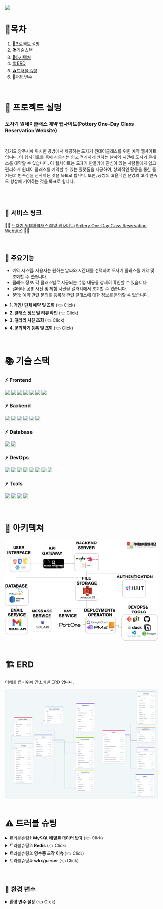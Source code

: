 <img src="./assets/url/booksurfing_mainposter.jpg">

<div align=left>

# 📌목차

1. [📄프로젝트 설명](#-프로젝트-설명)
2. [📚기술스택](#-기술-스택)
3. [🔧아키텍쳐](#-아키텍쳐)
4. [🏗️ERD](#-ERD)
5. [⚠️트러블 슈팅](#-트러블-슈팅)
6. [🍏환경 변수](#-환경-변수)

</div>
<br>

# 📄 프로젝트 설명

### 도자기 원데이클래스 예약 웹사이트(Pottery One-Day Class Reservation Website)

<br>

경기도 양주시에 위치한 공방에서 제공하는 도자기 원데이클래스를 위한 예약 웹사이트입니다. 이 웹사이트를 통해 사용자는 쉽고 편리하게 원하는 날짜와 시간에 도자기 클래스를 예약할 수 있습니다. 이 웹사이트는 도자기 만들기에 관심이 있는 사람들에게 쉽고 편리하게 원데이 클래스를 예약할 수 있는 플랫폼을 제공하여, 창의적인 활동을 통한 즐거움과 만족감을 선사하는 것을 목표로 합니다. 또한, 공방의 효율적인 운영과 고객 만족도 향상에 기여하는 것을 목표로 합니다.

<br>
<br>

## 🚀 서비스 링크

<div>
    🏺🏺 <a href="https://www.knori.or.kr">도자기 원데이클래스 예약 웹사이트(Pottery One-Day Class Reservation Website)</span></a> 🏺🏺
</div>

<br>
<br>

## 📕 주요기능

- 예약 시스템: 사용자는 원하는 날짜와 시간대를 선택하여 도자기 클래스를 예약 및 조회할 수 있습니다.
- 클래스 정보: 각 클래스별로 제공되는 수업 내용을 상세히 확인할 수 있습니다.
- 갤러리: 공방 사진 및 체험 사진을 갤러리에서 조회할 수 있습니다.
- 문의: 예약 관련 문의를 등록해 관련 클래스에 대한 정보를 문의할 수 있습니다.
<details>
   <summary> <b>1. 개인/ 단체 예약 및 조회</b>  (👈 Click)</summary>
<br />

- 20명을 기준으로 개인과 단체 예약을 나눠 받습니다.(24년 6월 기준 단체예약만 가능하도록 설정)
- 예약이 들어오면 관리자는 예약 조회 후 승인/미승인 가능
- 예약을 승인하면 카카오 알림톡으로 고객에게 예약완료 알림톡이 전송되며 승인상태로 바뀜
</details>

<details>
   <summary> <b>2. 클래스 정보 및 리뷰 확인</b>  (👈 Click)</summary>
<br />

- 클래스 정보 조회를 통해 클라이언트에게 해당 클래스의 설명 및 안내
- 24년 6월 기준 클래스 리뷰기능은 업데이트 예정
</details>

<details>
   <summary> <b>3. 갤러리 사진 조회
</b>  (👈 Click)</summary>
<br />

- 갤러리 사진은 인스타그램 api 활용해 피드 사진을 불러옴
</details>

<details>
   <summary> <b>4. 문의하기 등록 및 조회
</b>  (👈 Click)</summary>
<br />

- 유저는 성함, 핸드폰 번호, 문의 내용 등으로 문의 등록이 가능
- 문의 답변 완료시 유저에게 문의답변 완료 카카오톡 알림톡 발송

</details>
<br>
<br>

# 📚 기술 스택

### ⚡ Frontend

<div dir="auto">
    <img src="https://img.shields.io/badge/HTML5-E34F26?style=for-the-badge&logo=HTML5&logoColor=white">
    <img src="https://img.shields.io/badge/CSS3-1572B6?style=for-the-badge&logo=CSS3&logoColor=white">
    <img src="https://img.shields.io/badge/JavaScript-F7DF1E?style=for-the-badge&logo=JavaScript&logoColor=white">
    <img src="https://img.shields.io/badge/Bootstrap-7952B3?style=for-the-badge&logo=Bootstrap&logoColor=white">
    <img src="https://img.shields.io/badge/Axios-5A29E4?style=for-the-badge&logo=Axios&logoColor=white">
    <img src="https://img.shields.io/badge/next.js-000000?style=for-the-badge&logo=nextdotjs&logoColor=white">
    <img src="https://img.shields.io/badge/-ReactJs-61DAFB?logo=react&logoColor=white&style=for-the-badge">

</div>

### ⚡ Backend

<div dir="auto">
   <img src="https://img.shields.io/badge/nodejs-brightgreen?style=for-the-badge&logo=nestjs&logoColor=white">
    <img src="https://img.shields.io/badge/nestjs-E0234E?style=for-the-badge&logo=nestjs&logoColor=white">
    <img src="https://img.shields.io/badge/Typeorm-262627?style=for-the-badge&logo=typeorm&logoColor=white">
    <img src="https://img.shields.io/badge/TypeScript-3178C6?style=for-the-badge&logo=TypeScript&logoColor=white">
   <img src="https://img.shields.io/badge/multer-112233?style=for-the-badge&logo=multer&logoColor=white">
   <img src="https://img.shields.io/badge/Gmail-D14836?style=for-the-badge&logo=gmail&logoColor=white">
  
</div>

### ⚡ Database

<div dir="auto">
    <img src="https://img.shields.io/badge/MySQL-4479A1?style=for-the-badge&logo=MySQL&logoColor=white">
    <img src="https://img.shields.io/badge/Amazon RDS-527FFF?style=for-the-badge&logo=Amazon RDS&logoColor=white">
    
</div>

### ⚡ DevOps

<div dir="auto">
    <img src="https://img.shields.io/badge/googlecloud-4285F4?style=for-the-badge&logo=googlecloud&logoColor=white">
  <img src="https://img.shields.io/badge/Git-F05032?style=for-the-badge&logo=Git&logoColor=white">
    <img src="https://img.shields.io/badge/GitHub-181717?style=for-the-badge&logo=GitHub&logoColor=white">
   <img src="https://img.shields.io/badge/GitHub_Actions-2088FF?style=for-the-badge&logo=GitHub-Actions&logoColor=white">
<img src="https://img.shields.io/badge/PM2-2B037A?style=for-the-badge&logo=PM2&4a154b=white">
 <img src="https://img.shields.io/badge/Amazon-S3-569A31?style=for-the-badge&logo=Amazon-S3&4a154b=white">
  <img src="https://img.shields.io/badge/Amazon-EC2-FF9900?style=for-the-badge&logo=Amazon-EC2&4a154b=white">
  <img src="https://img.shields.io/badge/amazons3-569A31?style=for-the-badge&logo=amazons3&logoColor=white">

</div>

### ⚡ Tools

<div dir="auto">
    <img src="https://img.shields.io/badge/Slack-4A154B?style=for-the-badge&logo=Slack&logoColor=white">
    <img src="https://img.shields.io/badge/Notion-000000?style=for-the-badge&logo=Notion&logoColor=white">
      <img src="https://img.shields.io/badge/Visual_Studio_Code-007acc?style=for-the-badge&logo=Visual-Studio-Code&logoColor=white">
         <img src="https://img.shields.io/badge/swagger-112233?style=for-the-badge&logo=swagger&logoColor=white">
</div>

<br>
<br>

# 🔧 아키텍쳐

 <img src="./assets/knori-arichitecture.drawio.png" alt="...">
<br>
<br>

# 🏗️ ERD

이해를 돕기위해 간소화한 ERD 입니다.

<img src="./assets/knori-erd.png" alt="...">
<br>
<br>

# ⚠️ 트러블 슈팅

<details>
  <summary> 트러블슈팅1: <b>MySQL 배열로 데이터 받기</b> (👈 Click)</summary>
<br />

### 문제점

1. **사진 다중파일 업로드**
2. **MySQL과 같은 관계형 데이터베이스(RDBMS)는 일반적으로 배열을 데이터로 못 받음**

### **해결방안 및 의사결정**

1. **선택1. Photo 엔티티 추가**
   - AWS-SDK 대신 S3 버킷 전용 라이브러리를 도입하여 메모리 부족 현상을 해결.
2. **선택2. 배열 자료형을 문자열로 변환해 저장**

   - 갤러리의 이미지는 갤러리와만 연결되어 있기 때문에 굳이 테이블을 추가해서 DB의 성능을 떨어뜨리는 것보다 역 정규화를 통해 단순히 배열 그대로 테이블에 집어넣는 방식인 2번을 선택.

- JSON.stringify를 통해 문자열로 변환시켜 DB에 저장
   </details>

<details>
  <summary> 트러블슈팅2: <b>Redis</b> (👈 Click)</summary>
<br />

### **문제점**

도서 데이터를 DB에서 불러오는 과정에서 대량의 데이터를 처리하는 데 시간이 소요되어 사용자 경험이 저하됐다.

### **해결방안 및 의사결정**

**도서 데이터 조회 성능 개선:**

1. **SQL 쿼리문 활용**

- 데이터베이스 쿼리문에서 불필요한 데이터를 최소화하고, 필요한 데이터만을 선택적으로 가져올 수 있도록 SQL 쿼리문을 최적화한다.
- 특정 검색어에 해당하는 도서의 id, 타이틀과 이미지 URL만을 선택하여 가져오도록 수정해서 가져오는 데이터 양을 최소화한다.

2. **Redis 캐싱 기능 활용:**

- 검색어를 키로 사용하여 도서 데이터의 일부를 Redis에 캐시로 저장한다.
- 사용자가 도서를 검색할 때, 먼저 Redis 캐시에서 데이터를 찾고, 없을 경우 DB에서 최적화된 데이터를 가져와서 Redis에 저장한다.
- 캐시 만료 기간을 설정하여 주기적으로 데이터를 갱신하도록 한다.

### **구현 계획**

1. **도서 데이터 조회 성능 개선:**

- SQL 쿼리문을 수정하여 필요한 데이터만을 효율적으로 가져오도록 최적화한다.
- 가져오는 데이터 양을 최소화하여 성능 향상을 기대할 수 있도록 한다.

1. **Redis 캐싱 구현:**

- 검색 시 Redis에 캐시된 데이터가 있는지 확인하고, 없으면 DB에서 데이터를 가져와서 Redis에 저장하는 로직을 개발한다.
- Redis에 저장되는 키는 검색어로, 값은 해당 도서 데이터로 한다.
- 캐시 만료 기간은 2분으로 설정함.

### **예상 효과**

**데이터 로드 속도 향상:**

- 효율적인 SQL 쿼리문과 최소한의 필수 데이터만을 가져오는 방식으로 데이터 로드 속도를 향상시켜 사용자 경험을 개선합니다.
- Redis 캐싱을 통해 반복적인 요청에 대한 성능 향상을 기대할 수 있습니다.
   </details>

 <details>
  <summary> 트러블슈팅3: <b>영수증 조작 이슈</b> (👈 Click)</summary>
<br />

OCR 선정 이유

## <img src="./assets/url/google_cloud_vision.png.jpg.jpg" alt="...">

OCR 중에서 비교해 보니 종합적으로 google cloud vision이 제일 적합하다고 느꼈다.

### 문제점

**1. 영수증 조작 문제**

OCR은 사진을 텍스트로 변환 하는 것이므로 영수증에 들어갈만한 keyword인지 판별 후 가져오는 것으로 코드를 작성하였다.

만약 해당 키워드가 포함되면 모두 영수증으로 인식 후, 가게명, 주소가 같다면 종이 위조 영수증도 영수증으로 인식된다.

또한, 환불 영수증에 대한 따로 유효성 처리가 없다.

### **해결방안 및 의사결정**

1. **영수증 패턴인식 모델 학습**

- 영수증 데이터 정보를 인식시켜서 학습시키는 방법을 생각했지만, 실제적으로 실현되기 어렵다.

1. **영수증 전용 템플릿 이용하기**

- Azure Document Intelligence 와 같이 영수증 전용 템플릿을 사용하려고 하였으나 영수증 전용 템플릿은 올리는 사진이 영수증이라는 가정하에 적힌 정보를 추출해내므로 keyword 처리만 없을 뿐 위조가 가능하다는 문제가 발생한다.

1.  **영수증을 직접 관리자가 확인 하기**

- 사용자가 영수증을 올리면 관리자에게 영수증 사진이 보내지게 되며 관리자가 확인 후 영수증을 승인하는 방식이다.

위의 해결방안 중 위조방지를 위해 영수증을 직접 관리자가 확인하는 과정이 필수이므로 영수증 전용 템플릿을 이용하기 보다는 키워드로 영수증 여부를 확인하는 코드에서 **영수증을 직접 관리자가 확인 하는 코드를 추가하는 것을 선택하였습니다.**

### 구현 계획

1. **Google storage에 영수증 사진을 저장:**

- 사진을 올리면 Google storage에 사진파일을 저장

1. **저장된 영수증 사진을 Slack으로 전송:**

- 영수증 키워드 판별, 일치하는 가게 정보 및 주소, 중복영수증 판별 조건 통과 시 slack으로 사진과 DB에 저장된 id 값 전송

1. **영수증 판별:**

- Slack 알림을 통해 관리자가 영수증 상태(승인, 미승인)을 변경하는 로직 추가

### 예상 효과

1. **위조된 영수증 판별:**

영수증을 관리자가 확인함으로 인해 위조된 영수증 판별이 가능

 </details>

 <details>
  <summary> 트러블슈팅4: <b>wkx/parser</b> (👈 Click)</summary>
<br />

### 문제점

TypeORM을 이용하면 MySQL에 위치값을 나타내는 형식인 Point(x, y) 값을 집어넣을 수 없는 문제

### 해결방안

TypeORM에서 지원하는 Queryselector를 이용해 실제 SQL 쿼리와 비슷한 형태로 값을 집어넣는 방안(wkx)

저장된 값을 그대로 사용할 수 없어 Point를 **Parser 라이브러리**를 이용해 거리 계산 및 주변 지점 찾기 기능 완성

</details>

<br>
<br>

## 🍏 환경 변수

<details>
  <summary> <b>환경 변수 설정</b> (👈 Click)</summary>
<br />

다음은 프로젝트를 실행하기 위해 필요한 환경 변수들입니다. 프로젝트를 실행하기 전에 이 변수들을 설정해야 합니다.

## Database 설정

- **DATABASE_HOST**: 데이터베이스 호스트
- **DATABASE_PORT**: 데이터베이스 포트
- **DATABASE_USERNAME**: 데이터베이스 사용자 이름
- **DATABASE_PASSWORD**: 데이터베이스 암호
- **DATABASE_NAME**: 데이터베이스 이름
- **DATABASE_SYNC**: 데이터베이스 동기화 여부

## 서버 설정

- **SERVER_PORT**: 서버 포트

## JWT 토큰 설정

- **JWT_ACCESS_TOKEN_SECRET**: 액세스 토큰 비밀키
- **JWT_ACCESS_TOKEN_EXP**: 액세스 토큰 만료 시간
- **JWT_REFRESH_TOKEN_SECRET**: 리프레시 토큰 비밀키
- **JWT_REFRESH_TOKEN_EXP**: 리프레시 토큰 만료 시간

## AWS 설정

- **AWS_REGION**: AWS 리전
- **AWS_S3_ACCESS_KEY**: AWS S3 액세스 키
- **AWS_S3_SECRET_ACCESS_KEY**: AWS S3 비밀 액세스 키
- **AWS_S3_BUCKET_NAME**: AWS S3 버킷 이름

## PortOne 설정

- **PORTONE_REST_API_KEY**: PortOne API 키
- **PORTONE_REST_API_SECRET**: PortOne API 시크릿

## Solapi 설정

- **SOLAPI_API_KEY**: Solapi API 키
- **SOLAPI_API_SECRET_KEY**: Solapi API 시크릿 키
- **FROM_PHONE_NUMBER**: 발신 전화번호
- **PF_ID**: PF ID

## Google OAuth 설정

- **GOOGLE_CLIENT_ID**: Google 클라이언트 ID
- **GOOGLE_CLIENT_SECRET**: Google 클라이언트 시크릿
- **GOOGLE_CALLBACK_URL**: Google 콜백 URL

</details>

<br>
<br>

<br>
<br>
